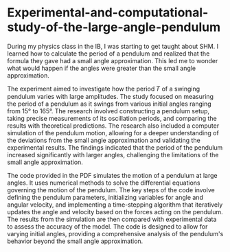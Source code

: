 # Experimental-and-computational-study-of-the-large-angle-pendulum

During my physics class in the IB, I was starting to get taught about SHM. I learned how to calculate the period of a pendulum and realized that the formula they gave had a small angle approximation. This led me to wonder what would happen if the angles were greater than the small angle approximation.

The experiment aimed to investigate how the period 𝑇 of a swinging pendulum varies with large amplitudes. The study focused on measuring the period of a pendulum as it swings from various initial angles ranging from 15° to 165°. The research involved constructing a pendulum setup, taking precise measurements of its oscillation periods, and comparing the results with theoretical predictions. The research also included a computer simulation of the pendulum motion, allowing for a deeper understanding of the deviations from the small angle approximation and validating the experimental results. The findings indicated that the period of the pendulum increased significantly with larger angles, challenging the limitations of the small angle approximation.

The code provided in the PDF simulates the motion of a pendulum at large angles. It uses numerical methods to solve the differential equations governing the motion of the pendulum. The key steps of the code involve defining the pendulum parameters, initializing variables for angle and angular velocity, and implementing a time-stepping algorithm that iteratively updates the angle and velocity based on the forces acting on the pendulum. The results from the simulation are then compared with experimental data to assess the accuracy of the model. The code is designed to allow for varying initial angles, providing a comprehensive analysis of the pendulum's behavior beyond the small angle approximation.
